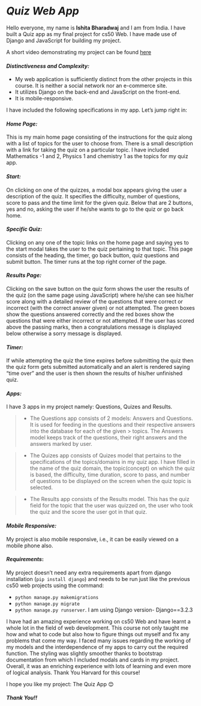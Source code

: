 # ***Quiz Web App***

Hello everyone, my name is **Ishita Bharadwaj** and I am from India. I have built a Quiz app as my final project for cs50 Web. I have made use of Django and JavaScript for building my project. 

A short video demonstrating my project can be found [here](https://www.youtube.com/watch?v=hbVRXIEa-x8)

#### ***Distinctiveness and Complexity:***
-	My web application is sufficiently distinct from the other projects in this course. It is neither a social network nor an e-commerce site. 
-	It utilizes Django on the back-end and JavaScript on the front-end.
-	It is mobile-responsive.


I have included the following specifications in my app. Let’s jump right in:

#### ***Home Page:***
   This is my main home page consisting of the instructions for the quiz along with a list of topics for the user to choose from. There is a small description with a link for taking the quiz on a particular topic. I have included Mathematics -1 and 2, Physics 1 and chemistry 1 as the topics for my quiz app.

#### ***Start:***
  On clicking on one of the quizzes, a modal box appears giving the user a description of the quiz. It specifies the difficulty, number of questions, score to pass and the time limit for the given quiz. Below that are 2 buttons, yes and no, asking the user if he/she wants to go to the quiz or go back home.

#### ***Specific Quiz:***
   Clicking on any one of the topic links on the home page and saying yes to the start modal takes the user to the quiz pertaining to that topic.  This page consists of the heading, the timer, go back button, quiz questions and submit button. The timer runs at the top right corner of the page. 

#### ***Results Page:***
   Clicking on the save button on the quiz form shows the user the results of the quiz (on the same page using JavaScript) where he/she can see his/her score along with a detailed review of the questions that were correct or incorrect (with the correct answer given) or not attempted. The green boxes show the questions answered correctly and the red boxes show the questions that were either incorrect or not attempted. If the user has scored above the passing marks, then a congratulations message is displayed below otherwise a sorry message is displayed.

#### ***Timer:***
 If while attempting the quiz the time expires before submitting the quiz then the quiz form gets submitted automatically and an alert is rendered saying “time over” and the user is then shown the results of his/her unfinished quiz. 

#### ***Apps:***
 I have 3 apps in my project namely: Questions, Quizes and Results. 

 > - The Questions app consists of 2 models: Answers and Questions. It is used for feeding in the questions and their respective answers into the database for each of the given > topics. The Answers model keeps track of the questions, their right answers and the answers marked by user.

 > - The Quizes app consists of Quizes model that pertains to the specifications of the topics/domains in my quiz app. I have filled in the name of the quiz domain, the topic(concept) on which the quiz is based, the difficulty, time duration, score to pass, and number of questions to be displayed on the screen when the quiz topic is selected.

 > - The Results app consists of the Results model. This has the quiz field for the topic that the user was quizzed on, the user who took the quiz and the score the user got in that quiz.


#### ***Mobile Responsive:***
 My project is also mobile responsive, i.e., it can be easily viewed on a mobile phone also.

#### ***Requirements***: 
My project doesn’t need any extra requirements apart from django installation (`pip install django`) and needs to be run just like the previous cs50 web projects using the command:
- `python manage.py makemigrations`
- `python manage.py migrate`
- `python manage.py runserver`. 
I am using Django version- Django==3.2.3


I have had an amazing experience working on cs50 Web and have learnt a whole lot in the field of web development. This course not only taught me how and what to code but also how to figure things out myself and fix any problems that come my way. I faced many issues regarding the working of my models and the interdependence of my apps to carry out the required function. The styling was slightly smoother thanks to bootstrap documentation from which I included modals and cards in my project. Overall, it was an enriching experience with lots of learning and even more of logical analysis. Thank You Harvard for this course!



I hope you like my project: The Quiz App 😊

##### ***Thank You!!***
